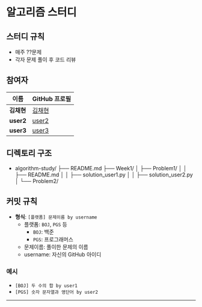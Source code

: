 # 알고리즘 스터디

## 스터디 규칙
  - 매주 ??문제 
  - 각자 문제 풀이 후 코드 리뷰

## 참여자
| 이름      | GitHub 프로필                       
|-----------|---------------------------------------
| **김채현** | [김채현](https://github.com/chxxhn)     
| **user2** | [user2](https://github.com/user2)   
| **user3** | [user3](https://github.com/user3)    

 
## 디렉토리 구조
- algorithm-study/
├── README.md
├── Week1/
│   ├── Problem1/
│   │   ├── README.md
│   │   ├── solution_user1.py
│   │   ├── solution_user2.py
│   └── Problem2/

## 커밋 규칙
- **형식**: `[플랫폼] 문제이름 by username`
  - 플랫폼: `BOJ`, `PGS` 등
    - `BOJ`: 백준 
    - `PGS`: 프로그래머스
  - 문제이름: 풀이한 문제의 이름
  - username: 자신의 GitHub 아이디

### 예시
- `[BOJ] 두 수의 합 by user1`
- `[PGS] 숫자 문자열과 영단어 by user2`

---


